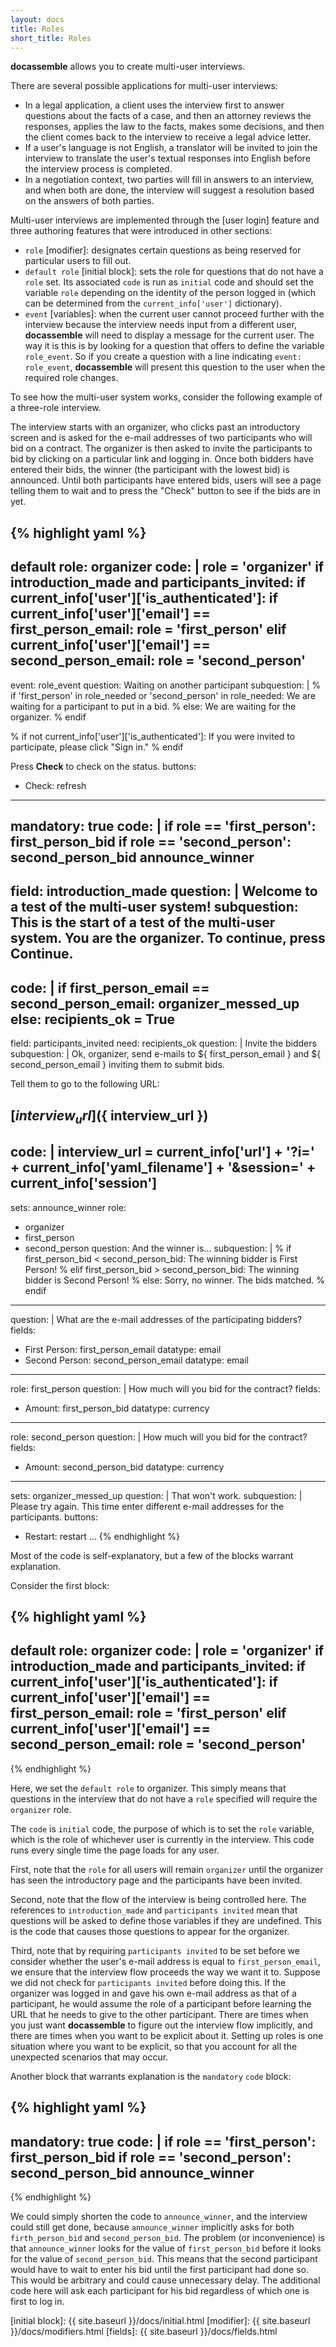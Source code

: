 ```yaml
---
layout: docs
title: Roles
short_title: Roles
---
```


**docassemble** allows you to create multi-user interviews.

There are several possible applications for multi-user interviews:
* In a legal application, a client uses the interview first to answer
  questions about the facts of a case, and then an attorney reviews
  the responses, applies the law to the facts, makes some decisions,
  and then the client comes back to the interview to receive a legal
  advice letter.
* If a user's language is not English, a translator will be invited to
  join the interview to translate the user's textual responses into
  English before the interview process is completed.
* In a negotiation context, two parties will fill in answers to an
  interview, and when both are done, the interview will suggest a
  resolution based on the answers of both parties.

Multi-user interviews are implemented through the [user login] feature
and three authoring features that were introduced in other sections:

* `role` [modifier]: designates certain questions as being reserved
  for particular users to fill out.
* `default role` [initial block]: sets the role for questions that do
  not have a `role` set.  Its associated `code` is run as `initial`
  code and should set the variable `role` depending on the identity of
  the person logged in (which can be determined from the
  `current_info['user']` dictionary).
* `event` [variables]: when the current user cannot proceed further
  with the interview because the interview needs input from a
  different user, **docassemble** will need to display a message for
  the current user.  The way it is this is by looking for a question
  that offers to define the variable `role_event`.  So if you create a
  question with a line indicating `event: role_event`, **docassemble**
  will present this question to the user when the required role
  changes.

To see how the multi-user system works, consider the following example
of a three-role interview.

The interview starts with an organizer, who clicks past an
introductory screen and is asked for the e-mail addresses of two
participants who will bid on a contract.  The organizer is then asked
to invite the participants to bid by clicking on a particular link and
logging in.  Once both bidders have entered their bids, the winner
(the participant with the lowest bid) is announced.  Until both
participants have entered bids, users will see a page telling them to
wait and to press the "Check" button to see if the bids are in yet.

{% highlight yaml %}
---
default role: organizer
code: |
  role = 'organizer'
  if introduction_made and participants_invited:
    if current_info['user']['is_authenticated']:
      if current_info['user']['email'] == first_person_email:
        role = 'first_person'
      elif current_info['user']['email'] == second_person_email:
        role = 'second_person'
---
event: role_event
question: Waiting on another participant
subquestion: |
  % if 'first_person' in role_needed or 'second_person' in role_needed:
  We are waiting for a participant to put in a bid.
  % else:
  We are waiting for the organizer.
  % endif

  % if not current_info['user']['is_authenticated']:
  If you were invited to participate, please click "Sign in."
  % endif

  Press **Check** to check on the status.
buttons:
  - Check: refresh
---
mandatory: true
code: |
  if role == 'first_person':
    first_person_bid
  if role == 'second_person':
    second_person_bid
  announce_winner
---
field: introduction_made
question: |
  Welcome to a test of the multi-user system!
subquestion:
  This is the start of a test of the multi-user system.
  You are the organizer.  To continue, press **Continue**.
---
code: |
  if first_person_email == second_person_email:
    organizer_messed_up
  else:
    recipients_ok = True
---
field: participants_invited
need: recipients_ok
question: |
  Invite the bidders
subquestion: |
  Ok, organizer, send e-mails to ${ first_person_email } and
  ${ second_person_email } inviting them to submit bids.

  Tell them to go to the following URL:

  [${ interview_url }](${ interview_url })
---
code: |
  interview_url = current_info['url'] + '?i=' + current_info['yaml_filename'] + '&session=' + current_info['session']
---
sets: announce_winner
role:
  - organizer
  - first_person
  - second_person
question: And the winner is...
subquestion: |
  % if first_person_bid < second_person_bid:
  The winning bidder is First Person!
  % elif first_person_bid > second_person_bid:
  The winning bidder is Second Person!
  % else:
  Sorry, no winner.  The bids matched.
  % endif
---
question: |
  What are the e-mail addresses of the participating bidders?
fields:
  - First Person: first_person_email
    datatype: email
  - Second Person: second_person_email
    datatype: email
---
role: first_person
question: |
  How much will you bid for the contract?
fields:
  - Amount: first_person_bid
    datatype: currency
---
role: second_person
question: |
  How much will you bid for the contract?
fields:
  - Amount: second_person_bid
    datatype: currency
---
sets: organizer_messed_up
question: |
  That won't work.
subquestion: |
  Please try again.  This time enter different e-mail addresses
  for the participants.
buttons:
  - Restart: restart
...
{% endhighlight %}

Most of the code is self-explanatory, but a few of the blocks warrant
explanation.

Consider the first block:

{% highlight yaml %}
---
default role: organizer
code: |
  role = 'organizer'
  if introduction_made and participants_invited:
    if current_info['user']['is_authenticated']:
      if current_info['user']['email'] == first_person_email:
        role = 'first_person'
      elif current_info['user']['email'] == second_person_email:
        role = 'second_person'
---
{% endhighlight %}

Here, we set the `default role` to organizer.  This simply means that
questions in the interview that do not have a `role` specified will
require the `organizer` role.

The `code` is `initial` code, the purpose of which is to set the
`role` variable, which is the role of whichever user is currently in
the interview.  This code runs every single time the page loads for
any user.

First, note that the `role` for all users will remain `organizer`
until the organizer has seen the introductory page and the
participants have been invited.

Second, note that the flow of the interview is being controlled here.
The references to `introduction_made` and `participants invited` mean
that questions will be asked to define those variables if they are
undefined.  This is the code that causes those questions to appear for
the organizer.

Third, note that by requiring `participants invited` to be set before
we consider whether the user's e-mail address is equal to
`first_person_email`, we ensure that the interview flow proceeds the
way we want it to.  Suppose we did not check for `participants
invited` before doing this.  If the organizer was logged in and gave
his own e-mail address as that of a participant, he would assume the
role of a participant before learning the URL that he needs to give to
the other participant.  There are times when you just want
**docassemble** to figure out the interview flow implicitly, and there
are times when you want to be explicit about it.  Setting up roles is
one situation where you want to be explicit, so that you account for
all the unexpected scenarios that may occur.

Another block that warrants explanation is the `mandatory` `code`
block:

{% highlight yaml %}
---
mandatory: true
code: |
  if role == 'first_person':
    first_person_bid
  if role == 'second_person':
    second_person_bid
  announce_winner
---
{% endhighlight %}

We could simply shorten the code to `announce_winner`, and the
interview could still get done, because `announce_winner` implicitly
asks for both `firth_person_bid` and `second_person_bid`.  The problem
(or inconvenience) is that `announce_winner` looks for the value of
`first_person_bid` before it looks for the value of
`second_person_bid`.  This means that the second participant would
have to wait to enter his bid until the first participant had done so.
This would be arbitrary and could cause unnecessary delay.  The
additional code here will ask each participant for his bid regardless
of which one is first to log in.

[initial block]: {{ site.baseurl }}/docs/initial.html
[modifier]: {{ site.baseurl }}/docs/modifiers.html
[fields]: {{ site.baseurl }}/docs/fields.html
